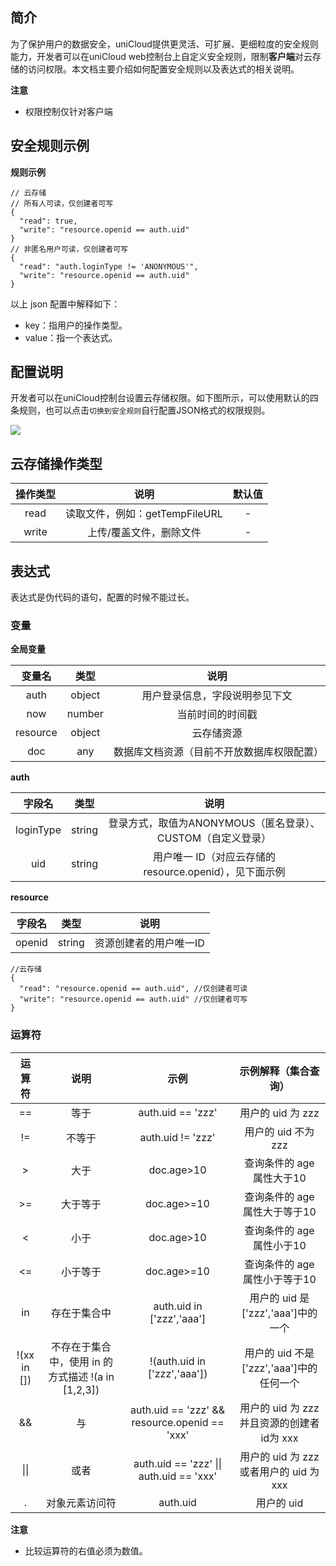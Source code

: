 ## 简介

为了保护用户的数据安全，uniCloud提供更灵活、可扩展、更细粒度的安全规则能力，开发者可以在uniCloud web控制台上自定义安全规则，限制**客户端**对云存储的访问权限。本文档主要介绍如何配置安全规则以及表达式的相关说明。

**注意**

- 权限控制仅针对客户端

## 安全规则示例

**规则示例**

```
// 云存储
// 所有人可读，仅创建者可写
{
  "read": true,
  "write": "resource.openid == auth.uid"
}
// 非匿名用户可读，仅创建者可写
{
  "read": "auth.loginType != 'ANONYMOUS'",
  "write": "resource.openid == auth.uid"
}
```

以上 json 配置中解释如下：

- key：指用户的操作类型。
- value：指一个表达式。

## 配置说明

开发者可以在uniCloud控制台设置云存储权限。如下图所示，可以使用默认的四条规则，也可以点击`切换到安全规则`自行配置JSON格式的权限规则。

![](https://img.cdn.aliyun.dcloud.net.cn/uni-app/uniCloud/uniCloud-tcb-storage-policy.png)

## 云存储操作类型

|操作类型	|说明											|默认值	|
|:-:			|:-:											|:-:		|
|read			|读取文件，例如：getTempFileURL	|-			|
|write		|上传/覆盖文件，删除文件	|-			|

## 表达式

表达式是伪代码的语句，配置的时候不能过长。

### 变量

**全局变量**

|变量名		|类型		|说明																				|
|:-:			|:-:		|:-:																				|
|auth			|object	|用户登录信息，字段说明参见下文							|
|now			|number	|当前时间的时间戳														|
|resource	|object	|云存储资源																	|
|doc			|any		|数据库文档资源（目前不开放数据库权限配置）	|

**auth**

|字段名		|类型		|说明																												|
|:-:			|:-:		|:-:																												|
|loginType|string	|登录方式，取值为ANONYMOUS（匿名登录）、CUSTOM（自定义登录）|
|uid			|string	|用户唯一 ID（对应云存储的resource.openid），见下面示例			|

**resource**

|字段名	|类型		|说明										|
|:-:		|:-:		|:-:										|
|openid	|string	|资源创建者的用户唯一ID	|

```
//云存储
{
  "read": "resource.openid == auth.uid", //仅创建者可读
  "write": "resource.openid == auth.uid" //仅创建者可写
}
```

### 运算符

|运算符				|说明																								|示例																							|示例解释（集合查询）														|
|:-:					|:-:																								|:-:																							|:-:																						|
|==						|等于																								|auth.uid == 'zzz'																|用户的 uid 为 zzz															|
|!=						|不等于																							|auth.uid != 'zzz'																|用户的 uid 不为 zzz														|
|>						|大于																								|doc.age>10																				|查询条件的 age 属性大于10											|
|>=						|大于等于																						|doc.age>=10																			|查询条件的 age 属性大于等于10									|
|<						|小于																								|doc.age>10																				|查询条件的 age 属性小于10											|
|<=						|小于等于																						|doc.age>=10																			|查询条件的 age 属性小于等于10									|
|in						|存在于集合中																				|auth.uid in ['zzz','aaa']												|用户的 uid 是['zzz','aaa']中的一个							|
|!(xx in [])	|不存在于集合中，使用 in 的方式描述 !(a in [1,2,3])	|!(auth.uid in ['zzz','aaa'])											|用户的 uid 不是['zzz','aaa']中的任何一个				|
|&&						|与																									|auth.uid == 'zzz' && resource.openid == 'xxx'		|用户的 uid 为 zzz 并且资源的创建者id为 xxx	|
|&#124;&#124;	|或者																								|auth.uid == 'zzz' &#124;&#124; auth.uid == 'xxx'	|用户的 uid 为 zzz 或者用户的 uid 为 xxx				|
|.						|对象元素访问符																			|auth.uid																					|用户的 uid																			|

**注意**

- 比较运算符的右值必须为数值。
